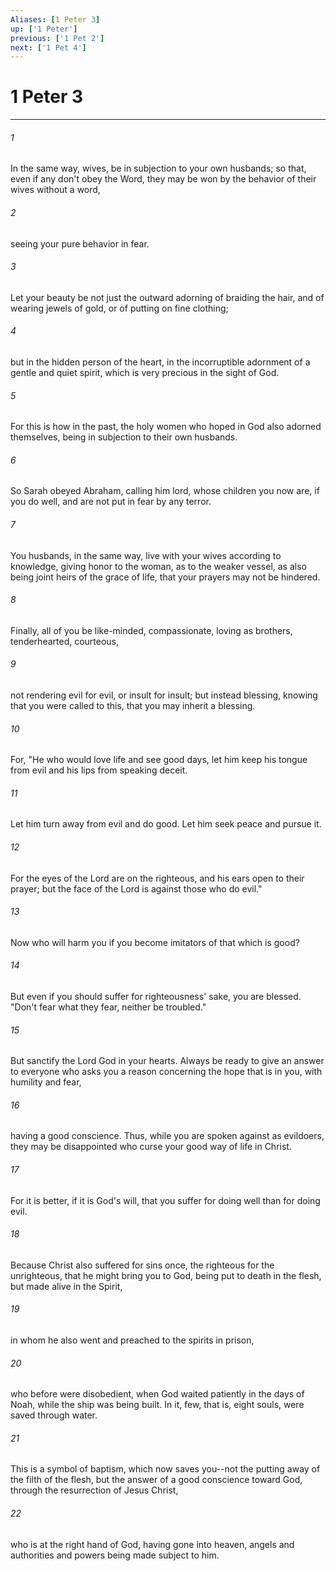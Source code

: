 ```yaml
---
Aliases: [1 Peter 3]
up: ['1 Peter']
previous: ['1 Pet 2']
next: ['1 Pet 4']
---
```

# 1 Peter 3
***





###### 1 

In the same way, wives, be in subjection to your own husbands; so that, even if any don't obey the Word, they may be won by the behavior of their wives without a word, 



###### 2 

seeing your pure behavior in fear. 



###### 3 

Let your beauty be not just the outward adorning of braiding the hair, and of wearing jewels of gold, or of putting on fine clothing; 



###### 4 

but in the hidden person of the heart, in the incorruptible adornment of a gentle and quiet spirit, which is very precious in the sight of God. 



###### 5 

For this is how in the past, the holy women who hoped in God also adorned themselves, being in subjection to their own husbands. 



###### 6 

So Sarah obeyed Abraham, calling him lord, whose children you now are, if you do well, and are not put in fear by any terror. 



###### 7 

You husbands, in the same way, live with your wives according to knowledge, giving honor to the woman, as to the weaker vessel, as also being joint heirs of the grace of life, that your prayers may not be hindered. 



###### 8 

Finally, all of you be like-minded, compassionate, loving as brothers, tenderhearted, courteous, 



###### 9 

not rendering evil for evil, or insult for insult; but instead blessing, knowing that you were called to this, that you may inherit a blessing. 



###### 10 

For, "He who would love life and see good days, let him keep his tongue from evil and his lips from speaking deceit. 



###### 11 

Let him turn away from evil and do good. Let him seek peace and pursue it. 



###### 12 

For the eyes of the Lord are on the righteous, and his ears open to their prayer; but the face of the Lord is against those who do evil." 



###### 13 

Now who will harm you if you become imitators of that which is good? 



###### 14 

But even if you should suffer for righteousness' sake, you are blessed. "Don't fear what they fear, neither be troubled." 



###### 15 

But sanctify the Lord God in your hearts. Always be ready to give an answer to everyone who asks you a reason concerning the hope that is in you, with humility and fear, 



###### 16 

having a good conscience. Thus, while you are spoken against as evildoers, they may be disappointed who curse your good way of life in Christ. 



###### 17 

For it is better, if it is God's will, that you suffer for doing well than for doing evil. 



###### 18 

Because Christ also suffered for sins once, the righteous for the unrighteous, that he might bring you to God, being put to death in the flesh, but made alive in the Spirit, 



###### 19 

in whom he also went and preached to the spirits in prison, 



###### 20 

who before were disobedient, when God waited patiently in the days of Noah, while the ship was being built. In it, few, that is, eight souls, were saved through water. 



###### 21 

This is a symbol of baptism, which now saves you--not the putting away of the filth of the flesh, but the answer of a good conscience toward God, through the resurrection of Jesus Christ, 



###### 22 

who is at the right hand of God, having gone into heaven, angels and authorities and powers being made subject to him.

